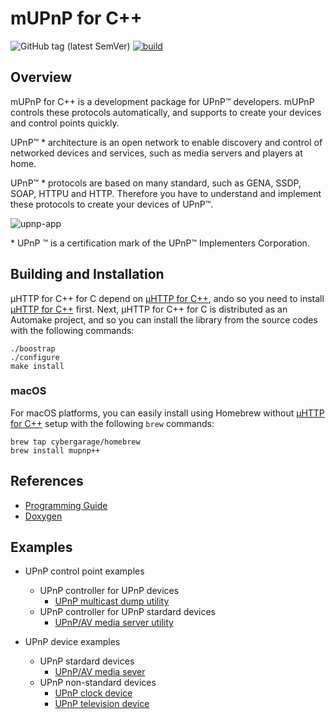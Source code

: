 # mUPnP for C++

![GitHub tag (latest SemVer)](https://img.shields.io/github/v/tag/cybergarage/mupnp-cc)
[![build](https://github.com/cybergarage/mupnp-cc/actions/workflows/make.yml/badge.svg)](https://github.com/cybergarage/mupnp-cc/actions/workflows/make.yml)

## Overview

mUPnP for C++ is a development package for UPnP™ developers. mUPnP
controls these protocols automatically, and supports to create your
devices and control points quickly.

UPnP™ \* architecture is an open network to enable discovery and control
of networked devices and services, such as media servers and players at
home.

UPnP™ \* protocols are based on many standard, such as GENA, SSDP, SOAP,
HTTPU and HTTP. Therefore you have to understand and implement these
protocols to create your devices of UPnP™.

![upnp-app](doc/img/upnpapp.png)

\* UPnP ™ is a certification mark of the UPnP™ Implementers Corporation.

## Building and Installation

µHTTP for C++ for C depend on [µHTTP for C++](https://github.com/cybergarage/uhttp-cc), ando so you need to install [µHTTP for C++](https://github.com/cybergarage/uhttp-cc) first.
Next, µHTTP for C++ for C is distributed as an Automake project, and so you can install the library from the source codes with the following commands:

```
./boostrap
./configure
make install
```

### macOS

For macOS platforms, you can easily install using Homebrew without [µHTTP for C++](https://github.com/cybergarage/uhttp-cc) setup with the following `brew` commands:

```
brew tap cybergarage/homebrew
brew install mupnp++
```

## References

- [Programming Guide](doc/mupnpcxxproguide.pdf)
- [Doxygen](http://cybergarage.github.io/mupnp-cc/)

## Examples

- UPnP control point examples
  - UPnP controller for UPnP devices
    - [UPnP multicast dump utility](examples/upnpdump)
  - UPnP controller for UPnP stardard devices
    - [UPnP/AV media server utility ](examples/media/serverdump)
 
- UPnP device examples
  - UPnP stardard devices
    - [UPnP/AV media sever](examples/media/server)
  - UPnP non-standard devices
    - [UPnP clock device](examples/clock)
    - [UPnP television device](examples/tv)
